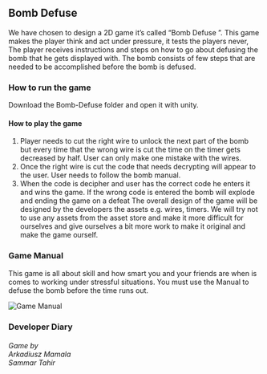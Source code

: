 ## Bomb Defuse
We have chosen to design a 2D game it’s called “Bomb Defuse ”. This game makes the player think and act under pressure, it tests the players never, The player receives instructions and steps on how to go about defusing the bomb that he gets displayed with. The bomb consists of few steps that are needed to be accomplished before the bomb is defused.

### How to run the game
Download the Bomb-Defuse folder and open it with unity. 

#### How to play the game
1. Player needs to cut the right wire to unlock the next part of the bomb but every time that the wrong wire is cut the time on
the timer gets decreased by half. User can only make one mistake with the wires.
2. Once the right wire is cut the code that needs decrypting will appear to the user. User needs to follow the bomb manual.
3. When the code is decipher and user has the correct code he enters it and wins the game. If the wrong code is entered the
bomb will explode and ending the game on a defeat
The overall design of the game will be designed by the developers the assets e.g. wires, timers. We will try not to use any assets
from the asset store and make it more difficult for ourselves and give ourselves a bit more work to make it original and make the
game ourself.

### Game Manual 
This game is all about skill and how smart you and your friends are when is comes to working under stressful situations. You must use the Manual to defuse the bomb before the time runs out. 

![Game Manual](BomberMan-Game/Project/Assets/WireObjects/manual.png "manual")

### Developer Diary


 ###### Game by <br> Arkadiusz Mamala <br> Sammar Tahir